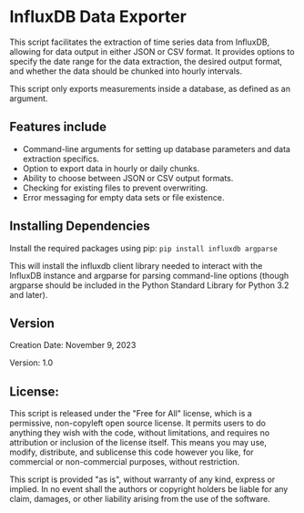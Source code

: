 # InfluxDB Data Exporter

This script facilitates the extraction of time series data from InfluxDB, allowing for data output in either JSON or CSV format. It provides options to specify the date range for the data extraction, the desired output format, and whether the data should be chunked into hourly intervals.

This script only exports measurements inside a database, as defined as an argument.

## Features include
- Command-line arguments for setting up database parameters and data extraction specifics.
- Option to export data in hourly or daily chunks.
- Ability to choose between JSON or CSV output formats.
- Checking for existing files to prevent overwriting.
- Error messaging for empty data sets or file existence.

## Installing Dependencies
Install the required packages using pip:
```pip install influxdb argparse```

This will install the influxdb client library needed to interact with the InfluxDB instance and argparse for parsing command-line options (though argparse should be included in the Python Standard Library for Python 3.2 and later).

## Version
Creation Date: November 9, 2023

Version: 1.0

## License:
This script is released under the "Free for All" license, which is a permissive, non-copyleft open source license. It permits users to do anything they wish with the code, without limitations, and requires no attribution or inclusion of the license itself. This means you may use, modify, distribute, and sublicense this code however you like, for commercial or non-commercial purposes, without restriction.

This script is provided "as is", without warranty of any kind, express or implied. In no event shall the authors or copyright holders be liable for any claim, damages, or other liability arising from the use of the software.

